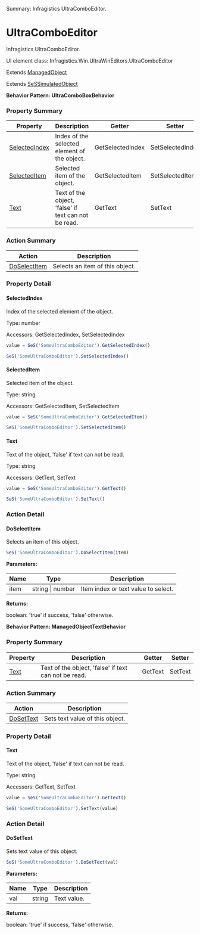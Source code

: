 Summary: Infragistics UltraComboEditor.

# UltraComboEditor

Infragistics UltraComboEditor.
 
UI element class: Infragistics.Win.UltraWinEditors.UltraComboEditor

Extends [ManagedObject](ManagedObject.md)

Extends [SeSSimulatedObject](SeSSimulatedObject.md)





**Behavior Pattern: UltraComboBoxBehavior**


<!-- ============================== property summary ========================== -->



### Property Summary
| **Property** | **Description** | **Getter** | **Setter** |
| ------------ | --------------- | ---------- | ---------- |
| [SelectedIndex](#selectedindex) | Index of the selected element of the object. | GetSelectedIndex | SetSelectedIndex |
| [SelectedItem](#selecteditem) | Selected item of the object. | GetSelectedItem | SetSelectedItem |
| [Text](#text) | Text of the object, 'false' if text can not be read. | GetText | SetText |



<!-- ============================== action summary ========================== -->



### Action Summary
|  **Action** | **Description** | 
| ----------- | --------------- |
|  [DoSelectItem](#doselectitem) | Selects an item of this object. |



<!-- ============================== property detail ========================== -->

### Property Detail

<a name="SelectedIndex"></a>
#### SelectedIndex

Index of the selected element of the object.



Type: number


Accessors: GetSelectedIndex, SetSelectedIndex

```javascript
value = SeS('SomeUltraComboEditor').GetSelectedIndex()

SeS('SomeUltraComboEditor').SetSelectedIndex()
```


<a name="SelectedItem"></a>
#### SelectedItem

Selected item of the object.



Type: string


Accessors: GetSelectedItem, SetSelectedItem

```javascript
value = SeS('SomeUltraComboEditor').GetSelectedItem()

SeS('SomeUltraComboEditor').SetSelectedItem()
```


<a name="Text"></a>
#### Text

Text of the object, 'false' if text can not be read.



Type: string


Accessors: GetText, SetText

```javascript
value = SeS('SomeUltraComboEditor').GetText()

SeS('SomeUltraComboEditor').SetText()
```




<!-- ============================== action detail ========================== -->

### Action Detail

<a name="DoSelectItem"></a>    
#### DoSelectItem

Selects an item of this object.

```javascript
SeS('SomeUltraComboEditor').DoSelectItem(item)
```


**Parameters:**

|  **Name** | **Type** | **Description** |
| ---------- | -------- | --------------- |
| item | string \| number |  Item index or text value  to select. |




**Returns:**

boolean: 'true' if success, 'false' otherwise.



<a name="see.also.ultracomboeditor.doselectitem"></a>

  




**Behavior Pattern: ManagedObjectTextBehavior**


<!-- ============================== property summary ========================== -->



### Property Summary
| **Property** | **Description** | **Getter** | **Setter** |
| ------------ | --------------- | ---------- | ---------- |
| [Text](#text) | Text of the object, 'false' if text can not be read. | GetText | SetText |



<!-- ============================== action summary ========================== -->



### Action Summary
|  **Action** | **Description** | 
| ----------- | --------------- |
|  [DoSetText](#dosettext) | Sets text value of this object. |



<!-- ============================== property detail ========================== -->

### Property Detail

<a name="Text"></a>
#### Text

Text of the object, 'false' if text can not be read.



Type: string


Accessors: GetText, SetText

```javascript
value = SeS('SomeUltraComboEditor').GetText()

SeS('SomeUltraComboEditor').SetText(value)
```




<!-- ============================== action detail ========================== -->

### Action Detail

<a name="DoSetText"></a>    
#### DoSetText

Sets text value of this object.

```javascript
SeS('SomeUltraComboEditor').DoSetText(val)
```


**Parameters:**

|  **Name** | **Type** | **Description** |
| ---------- | -------- | --------------- |
| val | string |  Text value. |




**Returns:**

boolean: 'true' if success, 'false' otherwise.



<a name="see.also.ultracomboeditor.dosettext"></a>

  

